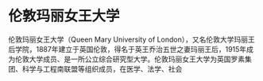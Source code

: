 # 伦敦玛丽女王大学

伦敦玛丽女王大学（Queen Mary University of London），又名伦敦大学玛丽王后学院，1887年建立于英国伦敦，得名于英王乔治五世之妻玛丽王后，1915年成为伦敦大学成员、是一所公立综合研究型大学。伦敦玛丽女王大学为英国罗素集团、科学与工程南联盟等组织成员，在医学、法学、社会